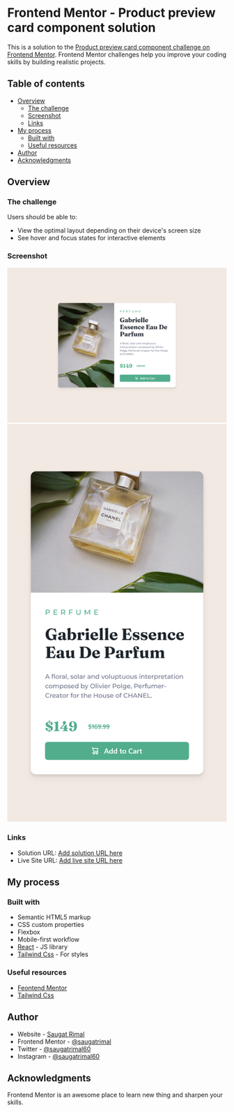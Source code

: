 # Frontend Mentor - Product preview card component solution

This is a solution to the [Product preview card component challenge on Frontend Mentor](https://www.frontendmentor.io/challenges/product-preview-card-component-GO7UmttRfa). Frontend Mentor challenges help you improve your coding skills by building realistic projects. 

## Table of contents

- [Overview](#overview)
  - [The challenge](#the-challenge)
  - [Screenshot](#screenshot)
  - [Links](#links)
- [My process](#my-process)
  - [Built with](#built-with)
  - [Useful resources](#useful-resources)
- [Author](#author)
- [Acknowledgments](#acknowledgments)


## Overview

### The challenge

Users should be able to:

- View the optimal layout depending on their device's screen size
- See hover and focus states for interactive elements

### Screenshot

![](./src/assets/design/desktop.png)
![](./src/assets/design/mobile.png)


### Links

- Solution URL: [Add solution URL here](https://your-solution-url.com)
- Live Site URL: [Add live site URL here](https://your-live-site-url.com)

## My process

### Built with

- Semantic HTML5 markup
- CSS custom properties
- Flexbox
- Mobile-first workflow
- [React](https://reactjs.org/) - JS library
- [Tailwind Css](https://tailwindcss.com/) - For styles


### Useful resources

- [Feontend Mentor](https://www.frontendmentor.io/) 
- [Tailwind Css](https://tailwindcss.com/docs/installation)


## Author

- Website - [Saugat Rimal](https://wwwsaugatrimal.com.np)
- Frontend Mentor - [@saugatrimal](https://www.frontendmentor.io/profile/saugatrimal)
- Twitter - [@saugatrimal60](https://www.twitter.com/saugatrimal60)
- Instagram - [@saugatrimal60](https://www.twitter.com/saugatrimal60)


## Acknowledgments

 Frontend Mentor  is an awesome place to learn new thing and sharpen your skills.

